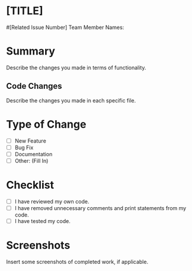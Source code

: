 # [TITLE]
#[Related Issue Number]
Team Member Names:

# Summary

Describe the changes you made in terms of functionality. 

## Code Changes

Describe the changes you made in each specific file. 

# Type of Change

- [ ] New Feature
- [ ] Bug Fix
- [ ] Documentation
- [ ] Other: (Fill In)

# Checklist

- [ ] I have reviewed my own code.
- [ ] I have removed unnecessary comments and print statements from my code.
- [ ] I have tested my code.

# Screenshots

Insert some screenshots of completed work, if applicable. 
